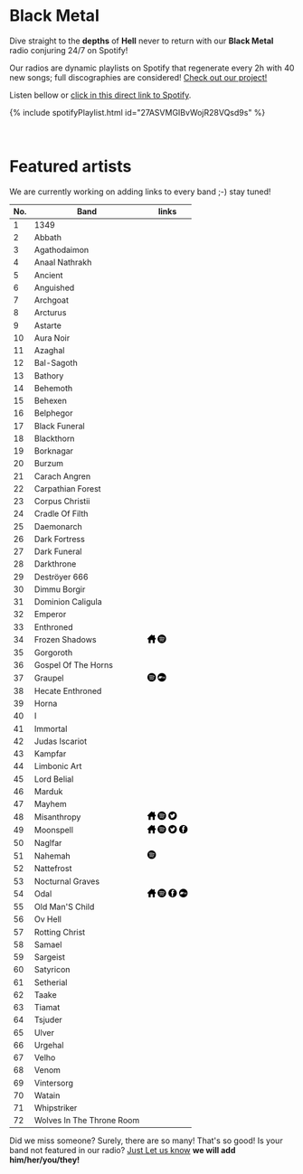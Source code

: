# Black Metal

Dive straight to the **depths** of **Hell** never to return with our **Black Metal** radio conjuring 24/7 on Spotify!

Our radios are dynamic playlists on Spotify that regenerate every 2h with 40 new songs; full discographies are considered! <a href="/">Check out our project!</a>

Listen bellow or [click in this direct link to Spotify](https://open.spotify.com/playlist/27ASVMGIBvWojR28VQsd9s?si=wCYTXVh3SYWrAoWvt9BQuQ).

{% include spotifyPlaylist.html id="27ASVMGIBvWojR28VQsd9s" %}

<br>

# Featured artists

We are currently working on adding links to every band ;-) stay tuned!

No. | Band | links
--- | ---- | -----
1 | 1349 |     
2 | Abbath |     
3 | Agathodaimon |     
4 | Anaal Nathrakh |     
5 | Ancient |     
6 | Anguished |     
7 | Archgoat |     
8 | Arcturus |     
9 | Astarte |     
10 | Aura Noir |     
11 | Azaghal |     
12 | Bal-Sagoth |     
13 | Bathory |     
14 | Behemoth |     
15 | Behexen |     
16 | Belphegor |     
17 | Black Funeral |     
18 | Blackthorn |     
19 | Borknagar |     
20 | Burzum |     
21 | Carach Angren |     
22 | Carpathian Forest |     
23 | Corpus Christii |     
24 | Cradle Of Filth |     
25 | Daemonarch |     
26 | Dark Fortress |     
27 | Dark Funeral |     
28 | Darkthrone |     
29 | Deströyer 666 |     
30 | Dimmu Borgir |     
31 | Dominion Caligula |     
32 | Emperor |     
33 | Enthroned |     
34 | Frozen Shadows | <a href="http://home.total.net/~frozen/" target="_blank"><img src="assets/others_home_button.png" alt="home" height="15" width="15" /></a> <a href="https://open.spotify.com/artist/7mVrZuFJFWTfAM0kiIWTkC?si=da3T9UIKRmaogZeDqfRIww" target="_blank"><img src="assets/spotify_button.png" alt="spotify" height="15" width="15" /></a>   
35 | Gorgoroth |     
36 | Gospel Of The Horns |     
37 | Graupel |  <a href="https://open.spotify.com/artist/3kPLXPP573p0RHgMMxXGdZ?si=q2UfwAZjSli-WaHOMOBlsQ" target="_blank"><img src="assets/spotify_button.png" alt="spotify" height="15" width="15" /></a>   <a href="https://graupel-germany.bandcamp.com" target="_blank"><img src="assets/bandcamp_button.png" alt="bandcamp" height="15" width="15" /></a>
38 | Hecate Enthroned |     
39 | Horna |     
40 | I |     
41 | Immortal |     
42 | Judas Iscariot |     
43 | Kampfar |     
44 | Limbonic Art |     
45 | Lord Belial |     
46 | Marduk |     
47 | Mayhem |     
48 | Misanthropy | <a href="https://www.facebook.com/misanthropymetal" target="_blank"><img src="assets/others_home_button.png" alt="home" height="15" width="15" /></a> <a href="https://open.spotify.com/artist/1UyetN5SWFbeToXl9IWAUn?si=wnBNpb6QTX-4CkPtfORWDQ" target="_blank"><img src="assets/spotify_button.png" alt="spotify" height="15" width="15" /></a> <a href="https://twitter.com/MisanthropyZGZ" target="_blank"><img src="assets/twitter_button.png" alt="twitter" height="15" width="15" /></a>  
49 | Moonspell | <a href="https://www.moonspell.com/" target="_blank"><img src="assets/others_home_button.png" alt="home" height="15" width="15" /></a> <a href="https://open.spotify.com/artist/17bYSQ9ZRnreVnJjE5X2x6?si=I4lyBY8pTNOPu3RottUdrw" target="_blank"><img src="assets/spotify_button.png" alt="spotify" height="15" width="15" /></a> <a href="https://twitter.com/moonspell" target="_blank"><img src="assets/twitter_button.png" alt="twitter" height="15" width="15" /></a> <a href="https://www.facebook.com/moonspellband" target="_blank"><img src="assets/facebook_button.png" alt="facebook" height="15" width="15" /></a> 
50 | Naglfar |     
51 | Nahemah |  <a href="https://open.spotify.com/artist/3ncx8IRTf1fHtrOiIs8lKG?si=qsw4llamQlOgi8um2cLjNg" target="_blank"><img src="assets/spotify_button.png" alt="spotify" height="15" width="15" /></a>   
52 | Nattefrost |     
53 | Nocturnal Graves |     
54 | Odal | <a href="http://www.odal-horde.de/content/index.php" target="_blank"><img src="assets/others_home_button.png" alt="home" height="15" width="15" /></a> <a href="https://open.spotify.com/artist/71nUSqRWaFZFOO15z9L7MV?si=oO0JKcvCTkeg99pA9y3n1Q" target="_blank"><img src="assets/spotify_button.png" alt="spotify" height="15" width="15" /></a>  <a href="https://www.facebook.com/OdalHorde-615696808599097" target="_blank"><img src="assets/facebook_button.png" alt="facebook" height="15" width="15" /></a> <a href="https://odal-horde.bandcamp.com" target="_blank"><img src="assets/bandcamp_button.png" alt="bandcamp" height="15" width="15" /></a>
55 | Old Man'S Child |     
56 | Ov Hell |     
57 | Rotting Christ |     
58 | Samael |     
59 | Sargeist |     
60 | Satyricon |     
61 | Setherial |     
62 | Taake |     
63 | Tiamat |     
64 | Tsjuder |     
65 | Ulver |     
66 | Urgehal |     
67 | Velho |     
68 | Venom |     
69 | Vintersorg |     
70 | Watain |     
71 | Whipstriker |     
72 | Wolves In The Throne Room |     

Did we miss someone? Surely, there are so many! That's so good! Is your band not featured in our radio? [Just Let us know](https://github.com/RadioNinjaPirata/commentsENG/issues/new) **we will add him/her/you/they!**

